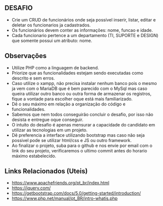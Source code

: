 ## DESAFIO

- Crie um CRUD de funcionários onde seja possível inserir, listar, editar e deletar os funcionarios ja cadastrados.
- Os funcionários devem conter as informações: nome, funcao e idade.
- Cada funcionario pertence a um departamento (TI, SUPORTE e DESIGN) que somente possui um atributo: nome.

## Observações

- Utilize PHP como a linguagem de backend.
- Priorize que as funcionalidades estejam sendo executadas como descrito e sem erros.
- Caso utilize o xampp, não precisa instalar nenhum banco pois o mesmo ja vem com o MariaDB que é bem parecido com o MySql mas caso queira utilizar outro banco ou outra forma de armazenar os registros, fique a vontade para escolher oque está mais familiarizado.
- Dê o seu máximo em relação a organização do código e funcionalidades.
- Sabemos que nem todos conseguirão concluir o desafio, por isso não desista e entregue oque conseguir.
- O intuito do desafio é apenas mensurar a capacidade do candidato em utilizar as tecnologias em um projeto.
- Dê preferencia a interface utilizando bootstrap mas caso não seja possivel pode se utilizar html/css e JS ou outro framework.
- Ao finalizar o projeto, suba para o github e nos envie por email com o link do seu projeto, verificaremos o ultimo commit antes do horario máximo estabelecido.

## Links Relacionados (Uteis)
- https://www.apachefriends.org/pt_br/index.html
- https://jquery.com/
- https://getbootstrap.com/docs/5.0/getting-started/introduction/
- https://www.php.net/manual/pt_BR/intro-whatis.php
